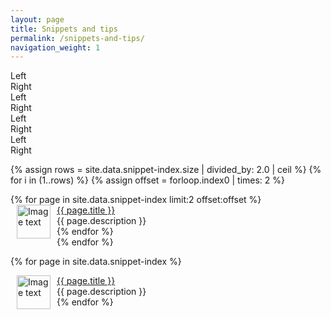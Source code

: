 ```yaml
---
layout: page
title: Snippets and tips
permalink: /snippets-and-tips/
navigation_weight: 1
---
```


<div>
<div class="boxed_page">
  <div class="index_item_left">
    Left
  </div>
  <div class="index_item_right">
    Right
  </div>
</div>
<div class="boxed_page">
  <div class="index_item_left">
    Left
  </div>
  <div class="index_item_right">
    Right
  </div>
</div>
</div>
<div>
<div class="boxed_page">
  <div class="index_item_left">
    Left
  </div>
  <div class="index_item_right">
    Right
  </div>
</div>
<div class="boxed_page">
  <div class="index_item_left">
    Left
  </div>
  <div class="index_item_right">
    Right
  </div>
</div>
</div>


{% assign rows = site.data.snippet-index.size | divided_by: 2.0 | ceil %}
{% for i in (1..rows) %}
  {% assign offset = forloop.index0 | times: 2 %}
  <div>
    {% for page in site.data.snippet-index limit:2 offset:offset %}
      <div class="boxed_page">
        <div class="index_item_left">
          <img src="{{ page.image }}" alt="Image text" style="margin: 0px 10px" width="54" height="54" align="left"/>
        </div>
        <div class="index_item_right">
          <a href="{{ page.url }}">{{ page.title }}</a><br>
          {{ page.description }}
          <br>
        </div>
      </div>
    {% endfor %}
  </div>
{% endfor %}

{% for page in site.data.snippet-index %}
  <div class="boxed_page">
    <div>
      <img src="{{ page.image }}" alt="Image text" style="margin: 0px 10px" width="54" height="54" align="left"/>
    </div>
    <div>
      <a href="{{ page.url }}">{{ page.title }}</a><br>
      {{ page.description }}
      <br>
    </div>
  </div>
{% endfor %}
<br><br>
